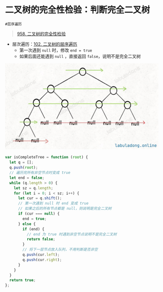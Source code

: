 
# 二叉树的完全性检验：判断完全二叉树

`#层序遍历` 


> [958. 二叉树的完全性检验](https://leetcode.cn/problems/check-completeness-of-a-binary-tree/)


- 层次遍历：[102. 二叉树的层序遍历](/post/ZwC7vxrt.html)
	- 第一次遇到 `null` 时，修改 `end = true`
	- 如果后面还能遇到 `null` ，直接返回 `false`，说明不是完全二叉树

![图片&文件](./files/20250113-5.png)

```javascript
var isCompleteTree = function (root) {
  let q = [];
  q.push(root);
  // 遍历完所有非空节点时变成 true
  let end = false;
  while (q.length > 0) {
    let sz = q.length;
    for (let i = 0; i < sz; i++) {
      let cur = q.shift();
      // 第一次遇到 null 时 end 变成 true
      // 如果之后的所有节点都是 null，则说明是完全二叉树
      if (cur === null) {
        end = true;
      } else {
        if (end) {
          // end 为 true 时遇到非空节点说明不是完全二叉树
          return false;
        }
        // 将下一层节点放入队列，不用判断是否非空
        q.push(cur.left);
        q.push(cur.right);
      }
    }
  }
  return true;
};
```

